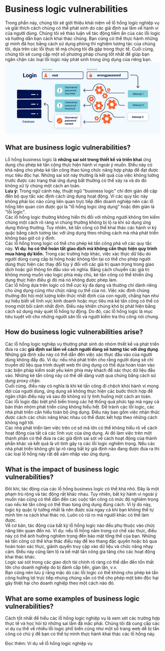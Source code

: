 # Business logic vulnerabilities
Trong phần này, chúng tôi sẽ giới thiệu khái niệm về lỗ hổng logic nghiệp vụ và giải thích cách chúng có thể phát sinh do các giả định sai lầm về hành vi của người dùng. Chúng tôi sẽ thảo luận về tác động tiềm ẩn của các lỗi logic và hướng dẫn bạn cách khai thác chúng. Bạn cũng có thể thực hành những gì mình đã học bằng cách sử dụng phòng thí nghiệm tương tác của chúng tôi, dựa trên các lỗi thực tế mà chúng tôi đã gặp trong thực tế. Cuối cùng, chúng tôi sẽ cung cấp một số phương pháp chung tốt nhất để giúp bạn ngăn chặn các loại lỗi logic này phát sinh trong ứng dụng của riêng bạn.\
![alt text](image.png)
## What are business logic vulnerabilities?
Lỗ hổng business logic là **những sai sót trong thiết kế và triển khai** ứng dụng cho phép kẻ tấn công thực hiện hành vi ngoài ý muốn. Điều này có khả năng cho phép kẻ tấn công thao túng chức năng hợp pháp để đạt được mục tiêu độc hại. Những sai sót này thường là kết quả của việc không lường trước được các trạng thái ứng dụng bất thường có thể xảy ra và do đó không xử lý chúng một cách an toàn.\
**Lưu ý:** Trong ngữ cảnh này, thuật ngữ "business logic" chỉ đơn giản đề cập đến bộ quy tắc xác định cách ứng dụng hoạt động. Vì các quy tắc này không phải lúc nào cũng liên quan trực tiếp đến doanh nghiệp nên các lỗ hổng liên quan còn được gọi là "lỗ hổng logic ứng dụng" hoặc đơn giản là "lỗi logic".\
Các lỗ hổng logic thường không hiển thị đối với những người không tìm kiếm chúng một cách rõ ràng vì chúng thường không bị lộ ra khi sử dụng ứng dụng thông thường. Tuy nhiên, kẻ tấn công có thể khai thác các hành vi kỳ quặc bằng cách tương tác với ứng dụng theo những cách mà nhà phát triển không bao giờ có ý định.\
Các lỗ hổng trong logic có thể cho phép kẻ tấn công phá vỡ các quy tắc này. **Ví dụ: họ có thể hoàn tất giao dịch mà không cần thực hiện quy trình mua hàng dự kiến.** Trong các trường hợp khác, việc xác thực dữ liệu do người dùng cung cấp bị hỏng hoặc không tồn tại có thể cho phép người dùng thực hiện các thay đổi tùy ý đối với các giá trị quan trọng trong giao dịch hoặc gửi thông tin đầu vào vô nghĩa. Bằng cách chuyển các giá trị không mong muốn vào logic phía máy chủ, kẻ tấn công có thể khiến ứng dụng thực hiện điều gì đó mà nó không được phép làm.\
Các lỗ hổng dựa trên logic có thể cực kỳ đa dạng và thường chỉ dành riêng cho ứng dụng cũng như chức năng cụ thể của nó. Việc xác định chúng thường đòi hỏi một lượng kiến ​​thức nhất định của con người, chẳng hạn như sự hiểu biết về lĩnh vực kinh doanh hoặc mục tiêu mà kẻ tấn công có thể có trong một bối cảnh nhất định. Điều này khiến chúng khó bị phát hiện bằng cách sử dụng máy quét lỗ hổng tự động. Do đó, các lỗ hổng logic là mục tiêu tuyệt vời cho những người săn lỗi và người kiểm tra thủ công nói chung.

## How do business logic vulnerabilities arise?
Các lỗ hổng logic nghiệp vụ thường phát sinh do nhóm thiết kế và phát triển đưa ra các **giả định sai lầm về cách người dùng sẽ tương tác với ứng dụng**. Những giả định xấu này có thể dẫn đến việc xác thực đầu vào của người dùng không đầy đủ. Ví dụ: nếu nhà phát triển cho rằng người dùng sẽ chỉ truyền dữ liệu qua trình duyệt web thì ứng dụng có thể dựa hoàn toàn vào các biện pháp kiểm soát yếu kém phía máy khách để xác thực dữ liệu đầu vào. Những kẻ tấn công này có thể dễ dàng vượt qua chúng bằng cách sử dụng proxy chặn.\
Cuối cùng, điều này có nghĩa là khi kẻ tấn công đi chệch khỏi hành vi mong đợi của người dùng, ứng dụng sẽ không thực hiện các bước thích hợp để ngăn chặn điều này và sau đó không xử lý tình huống một cách an toàn.\
Các lỗi logic đặc biệt phổ biến trong các hệ thống quá phức tạp mà ngay cả bản thân nhóm phát triển cũng không hiểu hết. Để tránh các lỗi logic, các nhà phát triển cần hiểu toàn bộ ứng dụng. Điều này bao gồm việc nhận thức được cách các chức năng khác nhau có thể được kết hợp theo những cách không ngờ tới.\
Các nhà phát triển làm việc trên cơ sở mã lớn có thể không hiểu rõ về cách hoạt động của tất cả các lĩnh vực của ứng dụng. Ai đó làm việc trên một thành phần có thể đưa ra các giả định sai sót về cách hoạt động của thành phần khác và kết quả là vô tình gây ra các lỗi logic nghiêm trọng. Nếu các nhà phát triển không ghi lại rõ ràng bất kỳ giả định nào đang được đưa ra thì các loại lỗ hổng này rất dễ xâm nhập vào ứng dụng.
## What is the impact of business logic vulnerabilities?
Đôi khi, tác động của các lỗ hổng business logic có thể khá nhỏ. Đây là một phạm trù rộng và tác động rất khác nhau. Tuy nhiên, bất kỳ hành vi ngoài ý muốn nào cũng có thể dẫn đến các cuộc tấn công có mức độ nghiêm trọng cao nếu kẻ tấn công có thể thao túng ứng dụng đúng cách. Vì lý do này, logic kỳ quặc lý tưởng nhất là nên được sửa ngay cả khi bạn không thể tự mình tìm ra cách khai thác nó. Luôn có rủi ro mà người khác có thể làm được.\
Về cơ bản, tác động của bất kỳ lỗ hổng logic nào đều phụ thuộc vào chức năng liên quan đến nó. Ví dụ: nếu lỗ hổng nằm trong cơ chế xác thực, điều này có thể ảnh hưởng nghiêm trọng đến bảo mật tổng thể của bạn. Những kẻ tấn công có thể khai thác điều này để leo thang đặc quyền hoặc bỏ qua hoàn toàn xác thực, giành quyền truy cập vào dữ liệu và chức năng nhạy cảm. Điều này cũng làm lộ ra bề mặt tấn công gia tăng cho các hoạt động khai thác khác.\
Logic sai sót trong các giao dịch tài chính rõ ràng có thể dẫn đến tổn thất lớn cho doanh nghiệp do bị đánh cắp tiền, gian lận, v.v.\
Bạn cũng nên lưu ý rằng mặc dù các lỗi logic có thể không cho phép kẻ tấn công hưởng lợi trực tiếp nhưng chúng vẫn có thể cho phép một bên độc hại gây thiệt hại cho doanh nghiệp theo một cách nào đó.
## What are some examples of business logic vulnerabilities?
Cách tốt nhất để hiểu các lỗ hổng logic nghiệp vụ là xem xét các trường hợp thực tế và học hỏi từ những sai lầm đã mắc phải. Chúng tôi đã cung cấp các ví dụ cụ thể về nhiều lỗi logic phổ biến cũng như một số trang web dễ bị tấn công có chủ ý để bạn có thể tự mình thực hành khai thác các lỗ hổng này.

Đọc thêm: Ví dụ về lỗ hổng logic nghiệp vụ
































